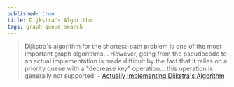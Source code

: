 ```yaml
---
published: true
title: Dijkstra's Algorithm
tags: graph queue search
---
```

> Dijkstra's algorithm for the shortest-path problem is one of the most important graph algorithms... However, going from the pseudocode to an actual implementation is made difficult by the fact that it relies on a priority queue with a "decrease key" operation... this operation is generally not supported. - [Actually Implementing Dijkstra's Algorithm](http://nmamano.com/blog/dijkstra/dijkstra.html)
